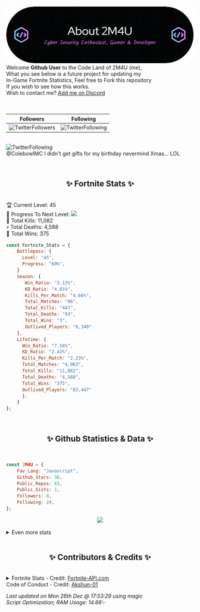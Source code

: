 
  ![Header](./src/github-banner.png)
  <br>
  Welcome **Github User** to the Code Land of 2M4U (me),<br>
  What you see below is a future project for updating my<br>
  In-Game Fortnite Statistics, Feel free to Fork this repository<br>
  If you wish to see how this works.
  <br>
  Wish to contact me? [Add me on Discord](https://tinyurl.com/addmeondiscord)
  <br><br>
  <br>
  
  | Followers  | Following |
  | ---------- |:---------:|
  | ![TwitterFollowers](https://img.shields.io/badge/Twitter%20Followers-86-blue)  | ![TwitterFollowing](https://img.shields.io/badge/Twitter%20Following-290-blue)  |


  <br>![TwitterFollowing](https://img.shields.io/badge/Latest%20Tweet--blue)<br>
  @ColebowlMC I didn't get gifts for my birthday nevermind Xmas... LOL
   
  <br><h2 align="center"> ✨ Fortnite Stats ✨</h2><br>
  🏆 Current Level: 45<br>
  🎉 Progress To Next Level: ![](https://geps.dev/progress/60)<br>
  🎯 Total Kills: 11,082<br>
  💀 Total Deaths: 4,588<br>
  👑 Total Wins: 375<br>

```js
const Fortnite_Stats = {
    Battlepass: {
      Level: "45",
      Progress: "60%",    
    }
    Season: { 
       Win_Ratio: "3.13%",
       KD_Ratio: "4.81%",
       Kills_Per_Match: "4.66%",
       Total_Matches: "96",
       Total_Kills: "447",
       Total_Deaths: "93",
       Total_Wins: "3",
       Outlived_Players: "6,340"
    },
    Lifetime: {
      Win_Ratio: "7.56%",
      KD_Ratio: "2.42%",
      Kills_Per_Match: "2.23%",
      Total_Matches: "4,963",
      Total_Kills: "11,082",
      Total_Deaths: "4,588",
      Total_Wins: "375",
      Outlived_Players: "83,447"
      },
    }
}; 
```


<br><h2 align="center"> ✨ Github Statistics & Data ✨</h2><br>

```js
const 2M4U = {
    Fav_Lang: "Javascript",
    Github_Stars: 38,
    Public_Repos: 63,
    Public_Gists: 1,
    Followers: 8,
    Following: 24,
}; 
```

<p align="center">
<img src="https://github-readme-streak-stats.herokuapp.com/?user=2M4U&theme=tokyonight">
</p>
<details>
  <summary>
      Even more stats
  </summary>
  <p align="center">
    <img src="https://github-profile-trophy.vercel.app/?username=2M4U&theme=dracula">
    <img src="https://github-readme-stats.vercel.app/api?username=2M4U&theme=tokyonight&count_private=true&show_icons=true&include_all_commits=true">
  </p>
</details>
<br><h2 align="center"> ✨ Contributors & Credits ✨</h2><br>
<details>
  <summary>
      Fortnite Stats - Credit: <a href="https://fortnite-api.com/?utm_source=github.com/2M4U/2M4U">Fortnite-API.com</a><br>
      Code of Conduct - Credit: <a href="https://github.com/Akshun-01">Akshun-01</a>
  </summary>
</details>

<!-- Last updated on Mon Dec 26 2022 17:53:29 GMT+0000 (Coordinated Universal Time) ;-;-->
<i>Last updated on  Mon 26th Dec @ 17:53:29 using magic<br>
Script Optimization; RAM Usage: 14.66</i>✨